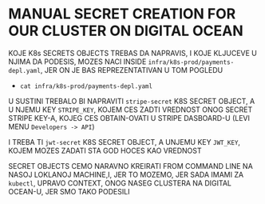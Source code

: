 # MANUAL SECRET CREATION FOR OUR CLUSTER ON DIGITAL OCEAN

KOJE K8s SECRETS OBJECTS TREBAS DA NAPRAVIS, I KOJE KLJUCEVE U NJIMA DA PODESIS, MOZES NACI INSIDE `infra/k8s-prod/payments-depl.yaml`, JER ON JE BAS REPREZENTATIVAN U TOM POGLEDU

- `cat infra/k8s-prod/payments-depl.yaml`

U SUSTINI TREBALO BI NAPRAVITI `stripe-secret` K8S SECRET OBJECT, A U NJEMU KEY `STRIPE_KEY`, KOJEM CES ZADTI VREDNOST ONOG SECRET STRIPE KEY-A, KOJEG CES OBTAIN-OVATI U STRIPE DASBOARD-U (LEVI MENU `Developers -> API`)

I TREBA TI `jwt-secret` K8S SECRET OBJECT, A UNJEMU KEY `JWT_KEY`, KOJEM MOZES ZADATI STA GOD HOCES KAO VREDNOST

SECRET OBJECTS CEMO NARAVNO KREIRATI FROM COMMAND LINE NA NASOJ LOKLANOJ MACHINE,I, JER TO MOZEMO, JER SADA IMAMI ZA `kubectl`, UPRAVO CONTEXT, ONOG NASEG CLUSTERA NA DIGITAL OCEAN-U, JER SMO TAKO PODESILI
